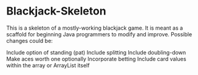 Blackjack-Skeleton
==================
This is a skeleton of a mostly-working blackjack game. It is meant as a scaffold for beginning Java programmers to modify and improve. Possible changes could be:

Include option of standing (pat) 
Include splitting
Include doubling-down
Make aces worth one optionally
Incorporate betting
Include card values within the array or ArrayList itself
